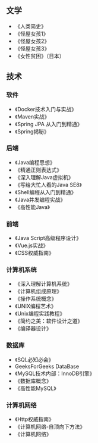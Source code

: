 ## 文学

- 《人类简史》
- 《怪屋女孩1》
- 《怪屋女孩2》
- 《怪屋女孩3》
- 《女性贫困》（日本）

## 技术

### 软件

- 《Docker技术入门与实战》
- 《Maven实战》
- 《Spring JPA 从入门到精通》
- 《Spring揭秘》

### 后端

- 《Java编程思想》
- 《精通正则表达式》
- 《深入理解Java虚拟机》
- 《写给大忙人看的Java SE8》
- 《Shell编程从入门到精通》
- 《Java并发编程实战》
- 《高性能Java》

### 前端

- 《Java Script高级程序设计》
- 《Vue.js实战》
- 《CSS权威指南》

### 计算机系统

- 《深入理解计算机系统》
- 《计算机组成原理》
- 《操作系统概念》
- 《UNIX编程艺术》
- 《Unix编程实践教程》
- 《简约之美：软件设计之道》
- 《编译器设计》

### 数据库

- 《SQL必知必会》
- GeeksForGeeks DataBase
- 《MySQL技术内部：InnoDB引擎》
- 《数据库概念》
- 《高性能MySQL》

### 计算机网络

- 《Http权威指南》
- 《计算机网络-自顶向下方法》
- 《计算机网络》
